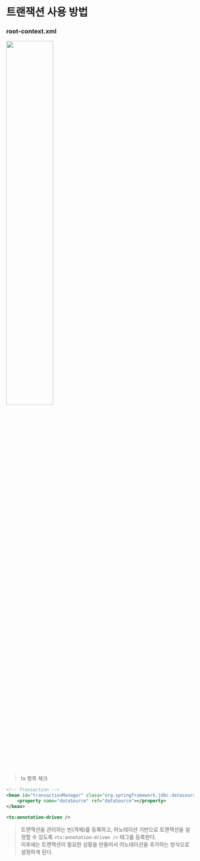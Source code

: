 트랜잭션 사용 방법
=======================================
### root-context.xml

<img src="https://user-images.githubusercontent.com/22673024/79064729-76762d00-7ce6-11ea-84bf-f85a6b377796.png" width="50%">

> tx 항목 체크 

```xml
<!-- Transaction -->
<bean id="transactionManager" class="org.springframework.jdbc.datasource.DataSourceTransactionManager">
    <property name="dataSource" ref="dataSource"></property>
</bean>

<tx:annotation-driven />
```
> 트랜잭션을 관리하는 빈(객체)를 등록하고, 어노테이션 기반으로 트랜잭션을 설정할 수 있도록 ```<tx:annotation-driven />``` 태그를 등록한다.   
> 이후에는 트랜잭션이 필요한 상황을 만들어서 어노테이션을 추가하는 방식으로 설정하게 된다. 
